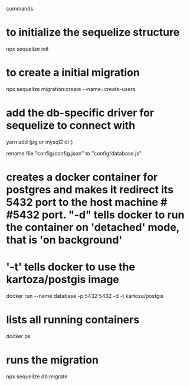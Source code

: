 commands

# to initialize the sequelize structure

npx sequelize init

# to create a initial migration

npx sequelize migration:create --name=create-users

# add the db-specific driver for sequelize to connect with

yarn add (pg or mysql2 or )

rename file "config/config.json" to "config/database.js"

# creates a docker container for postgres and makes it redirect its 5432 port to the host machine # #5432 port. "-d" tells docker to run the container on 'detached' mode, that is 'on background'

# '-t' tells docker to use the kartoza/postgis image

docker run --name database -p:5432:5432 -d -t kartoza/postgis

# lists all running containers

docker ps

# runs the migration

npx sequelize db:migrate
